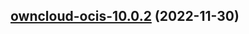 

## [owncloud-ocis-10.0.2](https://github.com/truecharts/charts/compare/owncloud-ocis-10.0.1...owncloud-ocis-10.0.2) (2022-11-30)

